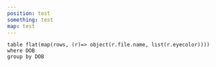 ```yaml
---
position: test
something: test
map: test
---
```




```dataview
table flat(map(rows, (r)=> object(r.file.name, list(r.eyecolor))))
where DOB
group by DOB
```


